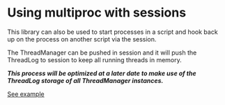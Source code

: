 # Using multiproc with sessions

This library can also be used to start processes in a script and hook back up on the process on another script via the session.

The ThreadManager can be pushed in session and it will push the ThreadLog to session to keep all running threads in memory. 

***This process will be optimized at a later date to make use of the ThreadLog storage of all ThreadManager instances.***

[See example](/examples/test-session-step-1.php)
